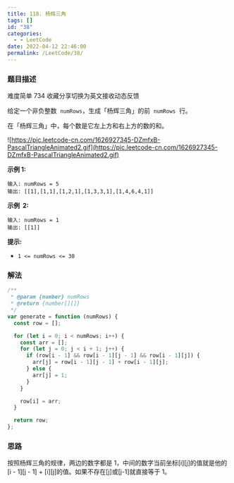 ```yaml
---
title: 118. 杨辉三角
tags: []
id: "38"
categories:
  - - LeetCode
date: 2022-04-12 22:46:00
permalink: /LeetCode/38/
---
```


### 题目描述

难度简单 734 收藏分享切换为英文接收动态反馈

给定一个非负整数  `numRows`，生成「杨辉三角」的前  `numRows`  行。

在「杨辉三角」中，每个数是它左上方和右上方的数的和。

![https://pic.leetcode-cn.com/1626927345-DZmfxB-PascalTriangleAnimated2.gif](https://pic.leetcode-cn.com/1626927345-DZmfxB-PascalTriangleAnimated2.gif)

<!--more-->

**示例 1:**

```
输入: numRows = 5
输出: [[1],[1,1],[1,2,1],[1,3,3,1],[1,4,6,4,1]]

```

**示例  2:**

```
输入: numRows = 1
输出: [[1]]

```

**提示:**

- `1 <= numRows <= 30`

### 解法

```jsx
/**
 * @param {number} numRows
 * @return {number[][]}
 */
var generate = function (numRows) {
  const row = [];

  for (let i = 0; i < numRows; i++) {
    const arr = [];
    for (let j = 0; j < i + 1; j++) {
      if (row[i - 1] && row[i - 1][j - 1] && row[i - 1][j]) {
        arr[j] = row[i - 1][j - 1] + row[i - 1][j];
      } else {
        arr[j] = 1;
      }
    }

    row[i] = arr;
  }

  return row;
};
```

### 思路

按照杨辉三角的规律，两边的数字都是 1，中间的数字当前坐标[i][j]的值就是他的[i - 1][j - 1] + [i][j]的值。如果不存在[j]或[j-1]就直接等于 1。
